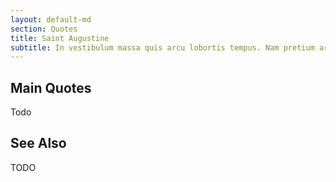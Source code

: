 ```yaml
---
layout: default-md
section: Quotes
title: Saint Augustine
subtitle: In vestibulum massa quis arcu lobortis tempus. Nam pretium arcu in odio vulputate luctus.
---
```


## Main Quotes

Todo


## See Also

TODO